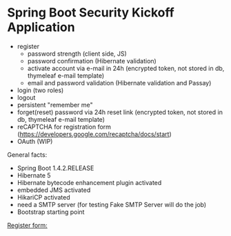 # Spring Boot Security Kickoff Application

  - register
      - password strength (client side, JS)
      - password confirmation (Hibernate validation)
      - activate account via e-mail in 24h (encrypted token, not stored in db, thymeleaf e-mail template)
      - email and password validation (Hibernate validation and Passay)
  - login (two roles)
  - logout
  - persistent "remember me"
  - forget(reset) password via 24h reset link (encrypted token, not stored in db, thymeleaf e-mail template) 
  - reCAPTCHA for registration form (https://developers.google.com/recaptcha/docs/start)
  - OAuth (WIP)

General facts: 

  - Spring Boot 1.4.2.RELEASE
  - Hibernate 5
  - Hibernate bytecode enhancement plugin activated
  - embedded JMS activated
  - HikariCP activated
  - need a SMTP server (for testing Fake SMTP Server will do the job)
  - Bootstrap starting point
  
  [Register form:](https://github.com/AnghelLeonard/SpringBootSecurity/blob/master/register.png)
